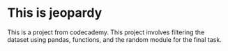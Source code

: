 # This is jeopardy
This is a project from codecademy. This project involves filtering the dataset using pandas, functions, and the random module for the final task.
